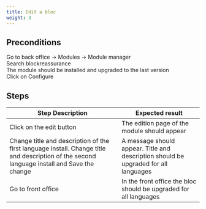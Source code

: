 ```yaml
---
title: Edit a bloc
weight: 3
---
```


## Preconditions

Go to back office -> Modules -> Module manager\
Search blockreassurance\
The module should be installed and upgraded to the last version\
Click on Configure
## Steps
| Step Description | Expected result |
| ----- | ----- |
| Click on the edit button | The edition page of the module should appear |
| Change title and description of the first language install. Change title and description of the second language install and Save the change | A message should appear. Title and description should be upgraded for all languages |
| Go to front office | In the front office the bloc should be upgraded for all languages |
